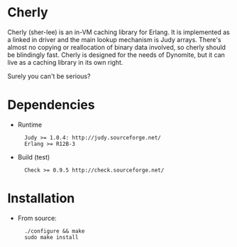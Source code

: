 Cherly
=======

Cherly (sher-lee) is an in-VM caching library for Erlang.  It is implemented as a linked in driver and the main lookup mechanism is Judy arrays.  There's almost no copying or reallocation of binary data involved, so cherly should be blindingly fast.  Cherly is designed for the needs of Dynomite, but it can live as a caching library in its own right.

Surely you can't be serious?

Dependencies
=======

* Runtime
  
        Judy >= 1.0.4: http://judy.sourceforge.net/
        Erlang >= R12B-3

* Build (test)
  
        Check >= 0.9.5 http://check.sourceforge.net/


Installation
========

* From source:

        ./configure && make
        sudo make install
        

        